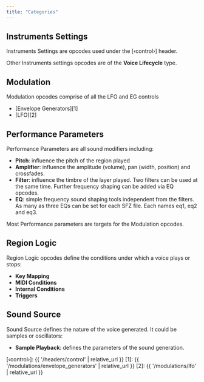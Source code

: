 ```yaml
---
title: "Categories"
---
```

## Instruments Settings

Instruments Settings are opcodes used under the [‹control›] header.

Other Instruments settings opcodes are of the **Voice Lifecycle** type.

## Modulation

Modulation opcodes comprise of all the LFO and EG controls

- [Envelope Generators][1]
- [LFO][2]

## Performance Parameters

Performance Parameters are all sound modifiers including:

- **Pitch**:     influence the pitch of the region played
- **Amplifier**: influence the amplitude (volume), pan (width, position)
                   and crossfades.
- **Filter**:    influence the timbre of the layer played.
                   Two filters can be used at the same time.
                   Further frequency shaping can be added via EQ opcodes.
- **EQ**:        simple frequency sound shaping tools independent from the filters.
                   As many as three EQs can be set for each SFZ file.
                   Each names eq1, eq2 and eq3.

Most Performance parameters are targets for the Modulation opcodes.

## Region Logic

Region Logic opcodes define the conditions under which a voice plays or stops:

- **Key Mapping**
- **MIDI Conditions**
- **Internal Conditions**
- **Triggers**

## Sound Source

Sound Source defines the nature of the voice generated.
It could be samples or oscillators:

- **Sample Playback**: defines the parameters of the sound generation.


[‹control›]: {{ '/headers/control' | relative_url }}
[1]: {{ '/modulations/envelope_generators' | relative_url }}
[2]: {{ '/modulations/lfo' | relative_url }}
